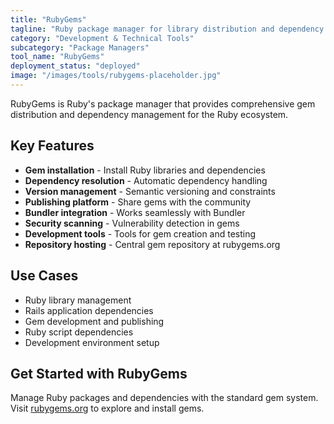 ```yaml
---
title: "RubyGems"
tagline: "Ruby package manager for library distribution and dependency management"
category: "Development & Technical Tools"
subcategory: "Package Managers"
tool_name: "RubyGems"
deployment_status: "deployed"
image: "/images/tools/rubygems-placeholder.jpg"
---
```

RubyGems is Ruby's package manager that provides comprehensive gem distribution and dependency management for the Ruby ecosystem.

## Key Features

- **Gem installation** - Install Ruby libraries and dependencies
- **Dependency resolution** - Automatic dependency handling
- **Version management** - Semantic versioning and constraints
- **Publishing platform** - Share gems with the community
- **Bundler integration** - Works seamlessly with Bundler
- **Security scanning** - Vulnerability detection in gems
- **Development tools** - Tools for gem creation and testing
- **Repository hosting** - Central gem repository at rubygems.org

## Use Cases

- Ruby library management
- Rails application dependencies
- Gem development and publishing
- Ruby script dependencies
- Development environment setup

## Get Started with RubyGems

Manage Ruby packages and dependencies with the standard gem system. Visit [rubygems.org](https://rubygems.org) to explore and install gems.